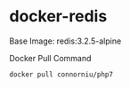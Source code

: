 # docker-redis

Base Image: redis:3.2.5-alpine

Docker Pull Command

```bash
docker pull connorniu/php7
```